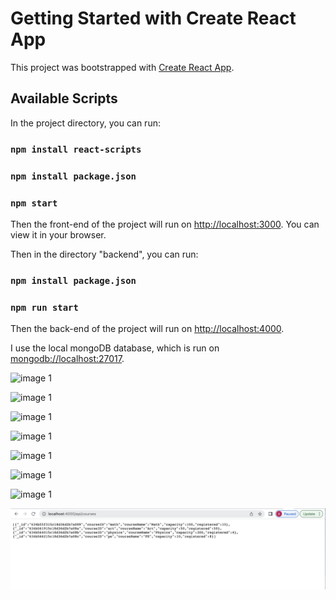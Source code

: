 # Getting Started with Create React App

This project was bootstrapped with [Create React App](https://github.com/facebook/create-react-app).

## Available Scripts

In the project directory, you can run:

### `npm install react-scripts`
### `npm install package.json`
### `npm start`

Then the front-end of the project will run on [http://localhost:3000](http://localhost:3000).
You can view it in your browser.

Then in the directory "backend", you can run:
### `npm install package.json`
### `npm run start`
Then the back-end of the project will run on [http://localhost:4000](http://localhost:4000).

I use the local mongoDB database, which is run on [mongodb://localhost:27017](mongodb://localhost:27017).

![image 1](./images/1.png)

![image 1](./images/2.png)

![image 1](./images/3.png)

![image 1](./images/4.png)

![image 1](./images/5.png)

![image 1](./images/6.png)

![image 1](./images/7.png)

![image 1](./images/8.png)